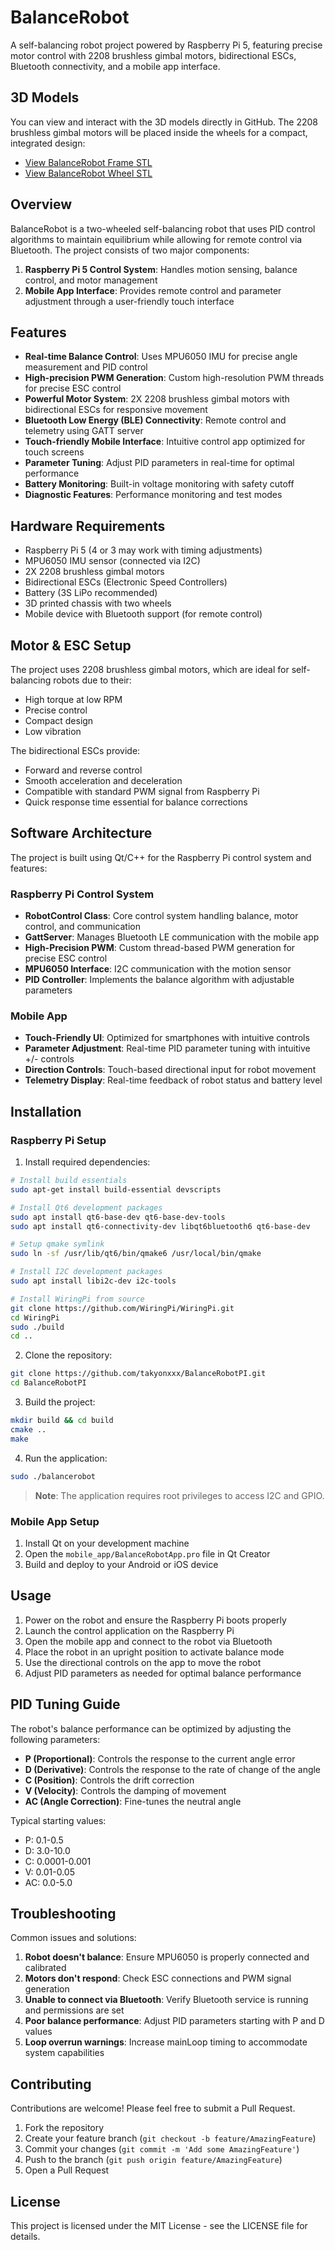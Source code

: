 # BalanceRobot

A self-balancing robot project powered by Raspberry Pi 5, featuring precise motor control with 2208 brushless gimbal motors, bidirectional ESCs, Bluetooth connectivity, and a mobile app interface.

## 3D Models

You can view and interact with the 3D models directly in GitHub. The 2208 brushless gimbal motors will be placed inside the wheels for a compact, integrated design:

- [View BalanceRobot Frame STL](https://github.com/takyonxxx/BalanceRobotPI/blob/main/stl/F2BNOQ7J839QTHL.stl)
- [View BalanceRobot Wheel STL](https://github.com/takyonxxx/BalanceRobotPI/blob/main/stl/FDFVE76J839QTI2.stl)

## Overview

BalanceRobot is a two-wheeled self-balancing robot that uses PID control algorithms to maintain equilibrium while allowing for remote control via Bluetooth. The project consists of two major components:

1. **Raspberry Pi 5 Control System**: Handles motion sensing, balance control, and motor management
2. **Mobile App Interface**: Provides remote control and parameter adjustment through a user-friendly touch interface

## Features

- **Real-time Balance Control**: Uses MPU6050 IMU for precise angle measurement and PID control
- **High-precision PWM Generation**: Custom high-resolution PWM threads for precise ESC control
- **Powerful Motor System**: 2X 2208 brushless gimbal motors with bidirectional ESCs for responsive movement
- **Bluetooth Low Energy (BLE) Connectivity**: Remote control and telemetry using GATT server
- **Touch-friendly Mobile Interface**: Intuitive control app optimized for touch screens
- **Parameter Tuning**: Adjust PID parameters in real-time for optimal performance
- **Battery Monitoring**: Built-in voltage monitoring with safety cutoff
- **Diagnostic Features**: Performance monitoring and test modes

## Hardware Requirements

- Raspberry Pi 5 (4 or 3 may work with timing adjustments)
- MPU6050 IMU sensor (connected via I2C)
- 2X 2208 brushless gimbal motors
- Bidirectional ESCs (Electronic Speed Controllers)
- Battery (3S LiPo recommended)
- 3D printed chassis with two wheels
- Mobile device with Bluetooth support (for remote control)

## Motor & ESC Setup

The project uses 2208 brushless gimbal motors, which are ideal for self-balancing robots due to their:
- High torque at low RPM
- Precise control
- Compact design
- Low vibration

The bidirectional ESCs provide:
- Forward and reverse control
- Smooth acceleration and deceleration
- Compatible with standard PWM signal from Raspberry Pi
- Quick response time essential for balance corrections

## Software Architecture

The project is built using Qt/C++ for the Raspberry Pi control system and features:

### Raspberry Pi Control System

- **RobotControl Class**: Core control system handling balance, motor control, and communication
- **GattServer**: Manages Bluetooth LE communication with the mobile app
- **High-Precision PWM**: Custom thread-based PWM generation for precise ESC control
- **MPU6050 Interface**: I2C communication with the motion sensor
- **PID Controller**: Implements the balance algorithm with adjustable parameters

### Mobile App

- **Touch-Friendly UI**: Optimized for smartphones with intuitive controls
- **Parameter Adjustment**: Real-time PID parameter tuning with intuitive +/- controls
- **Direction Controls**: Touch-based directional input for robot movement
- **Telemetry Display**: Real-time feedback of robot status and battery level

## Installation

### Raspberry Pi Setup

1. Install required dependencies:

```bash
# Install build essentials
sudo apt-get install build-essential devscripts

# Install Qt6 development packages
sudo apt install qt6-base-dev qt6-base-dev-tools
sudo apt install qt6-connectivity-dev libqt6bluetooth6 qt6-base-dev

# Setup qmake symlink
sudo ln -sf /usr/lib/qt6/bin/qmake6 /usr/local/bin/qmake

# Install I2C development packages
sudo apt install libi2c-dev i2c-tools

# Install WiringPi from source
git clone https://github.com/WiringPi/WiringPi.git
cd WiringPi
sudo ./build
cd ..
```

2. Clone the repository:

```bash
git clone https://github.com/takyonxxx/BalanceRobotPI.git
cd BalanceRobotPI
```

3. Build the project:

```bash
mkdir build && cd build
cmake ..
make
```

4. Run the application:

```bash
sudo ./balancerobot
```

> **Note**: The application requires root privileges to access I2C and GPIO.

### Mobile App Setup

1. Install Qt on your development machine
2. Open the `mobile_app/BalanceRobotApp.pro` file in Qt Creator
3. Build and deploy to your Android or iOS device

## Usage

1. Power on the robot and ensure the Raspberry Pi boots properly
2. Launch the control application on the Raspberry Pi
3. Open the mobile app and connect to the robot via Bluetooth
4. Place the robot in an upright position to activate balance mode
5. Use the directional controls on the app to move the robot
6. Adjust PID parameters as needed for optimal balance performance

## PID Tuning Guide

The robot's balance performance can be optimized by adjusting the following parameters:

- **P (Proportional)**: Controls the response to the current angle error
- **D (Derivative)**: Controls the response to the rate of change of the angle
- **C (Position)**: Controls the drift correction
- **V (Velocity)**: Controls the damping of movement
- **AC (Angle Correction)**: Fine-tunes the neutral angle

Typical starting values:
- P: 0.1-0.5
- D: 3.0-10.0
- C: 0.0001-0.001
- V: 0.01-0.05
- AC: 0.0-5.0

## Troubleshooting

Common issues and solutions:

1. **Robot doesn't balance**: Ensure MPU6050 is properly connected and calibrated
2. **Motors don't respond**: Check ESC connections and PWM signal generation
3. **Unable to connect via Bluetooth**: Verify Bluetooth service is running and permissions are set
4. **Poor balance performance**: Adjust PID parameters starting with P and D values
5. **Loop overrun warnings**: Increase mainLoop timing to accommodate system capabilities

## Contributing

Contributions are welcome! Please feel free to submit a Pull Request.

1. Fork the repository
2. Create your feature branch (`git checkout -b feature/AmazingFeature`)
3. Commit your changes (`git commit -m 'Add some AmazingFeature'`)
4. Push to the branch (`git push origin feature/AmazingFeature`)
5. Open a Pull Request

## License

This project is licensed under the MIT License - see the LICENSE file for details.
